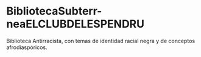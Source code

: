# BibliotecaSubterr-neaELCLUBDELESPENDRU
Biblioteca Antirracista, con temas de identidad racial negra y de conceptos afrodiaspóricos.  
